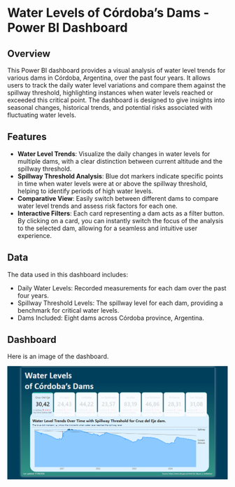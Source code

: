 # Water Levels of Córdoba’s Dams - Power BI Dashboard

## Overview

This Power BI dashboard provides a visual analysis of water level trends for various dams in Córdoba, Argentina, over the past four years. It allows users to track the daily water level variations and compare them against the spillway threshold, highlighting instances when water levels reached or exceeded this critical point. The dashboard is designed to give insights into seasonal changes, historical trends, and potential risks associated with fluctuating water levels.

## Features

* **Water Level Trends**: Visualize the daily changes in water levels for multiple dams, with a clear distinction between current altitude and the spillway threshold.
* **Spillway Threshold Analysis**: Blue dot markers indicate specific points in time when water levels were at or above the spillway threshold, helping to identify periods of high water levels.
* **Comparative View**: Easily switch between different dams to compare water level trends and assess risk factors for each one.
* **Interactive Filters**: Each card representing a dam acts as a filter button. By clicking on a card, you can instantly switch the focus of the analysis to the selected dam, allowing for a seamless and intuitive user experience.

## Data

The data used in this dashboard includes:

* Daily Water Levels: Recorded measurements for each dam over the past four years.
* Spillway Threshold Levels: The spillway level for each dam, providing a benchmark for critical water levels.
* Dams Included: Eight dams across Córdoba province, Argentina.

## Dashboard

Here is an image of the dashboard.

![dam_levels](dam_levels.png)

